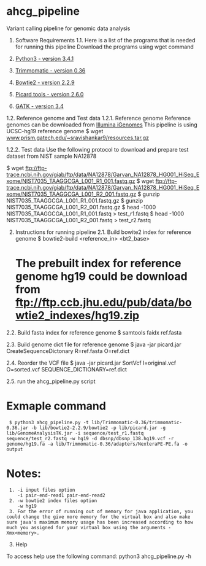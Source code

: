 # ahcg_pipeline
Variant calling pipeline for genomic data analysis

1. Software Requirements
1.1. Here is a list of the programs that is needed for running this pipeline
  Download the programs using wget command

  1. [Python3 - version 3.4.1](https://www.python.org/download/releases/3.4.1/)
  2. [Trimmomatic - version 0.36](http://www.usadellab.org/cms/uploads/supplementary/Trimmomatic/Trimmomatic-0.36.zip)
  3. [Bowtie2 - version 2.2.9](https://sourceforge.net/projects/bowtie-bio/files/bowtie2/2.2.9/)
  4. [Picard tools - version 2.6.0](https://github.com/broadinstitute/picard/releases/download/2.6.0/picard.jar)
  5. [GATK - version 3.4](https://software.broadinstitute.org/gatk/download/)

1.2. Reference genome and Test data
1.2.1. Reference genome
  Reference genomes can be downloaded from [Illumina iGenomes](http://support.illumina.com/sequencing/sequencing_software/igenome.html)
  This pipeline is using UCSC-hg19 reference genome
  $ wget www.prism.gatech.edu/~sravishankar9/resources.tar.gz

1.2.2. Test data
  Use the following protocol to download and prepare test dataset from NIST sample NA12878

  $ wget ftp://ftp-trace.ncbi.nih.gov/giab/ftp/data/NA12878/Garvan_NA12878_HG001_HiSeq_Exome/NIST7035_TAAGGCGA_L001_R1_001.fastq.gz
  $ wget ftp://ftp-trace.ncbi.nih.gov/giab/ftp/data/NA12878/Garvan_NA12878_HG001_HiSeq_Exome/NIST7035_TAAGGCGA_L001_R2_001.fastq.gz
  $ gunzip NIST7035_TAAGGCGA_L001_R1_001.fastq.gz
  $ gunzip NIST7035_TAAGGCGA_L001_R2_001.fastq.gz
  $ head -1000 NIST7035_TAAGGCGA_L001_R1_001.fastq > test_r1.fastq
  $ head -1000 NIST7035_TAAGGCGA_L001_R2_001.fastq > test_r2.fastq

2. Instructions for running pipeline
2.1. Build bowite2 index for reference genome
   $ bowtie2-build <reference_in> <bt2_base>
   # The prebuilt index for reference genome hg19 could be download from ftp://ftp.ccb.jhu.edu/pub/data/bowtie2_indexes/hg19.zip

2.2. Build fasta index for reference genome
   $ samtools faidx ref.fasta

2.3. Build genome dict file for reference genome
   $ java -jar picard.jar CreateSequenceDictonary R=ref.fasta O=ref.dict

2.4. Reorder the VCF file
   $ java -jar picard.jar SortVcf   I=original.vcf O=sorted.vcf SEQUENCE_DICTIONARY=ref.dict

2.5. run the ahcg_pipeline.py script
   # Exmaple command
     $ python3 ahcg_pipeline.py -t lib/Trimmomatic-0.36/trimmomatic-0.36.jar -b lib/bowtie2-2.2.9/bowtie2 -p lib/picard.jar -g lib/GenomeAnalysisTK.jar -i sequence/test_r1.fastq sequence/test_r2.fastq -w hg19 -d dbsnp/dbsnp_138.hg19.vcf -r genome/hg19.fa -a lib/Trimmomatic-0.36/adapters/NexteraPE-PE.fa -o output 
   # Notes: 
     1. -i input files option
        -i pair-end-read1 pair-end-read2
     2. -w bowtie2 index files option
        -w hg19
     3. For the error of running out of memory for java application, you could change the give more memory for the virtual box and also make sure java's maximum memory usage has been increased according to how much you assigned for your virtual box using the arguments -Xmx<memory>.


3. Help

To access help use the following command:
python3 ahcg_pipeline.py -h
